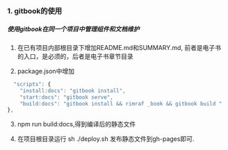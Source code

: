 ### 1. gitbook的使用

##### 使用gitbook在同一个项目中管理组件和文档维护

1. 在已有项目内部根目录下增加README.md和SUMMARY.md, 前者是电子书的入口，是必须的，后者是电子书章节目录



2. package.json中增加
  ```javascript
    "scripts": {
      "install:docs": "gitbook install",
      "start:docs": "gitbook serve",
      "build:docs": "gitbook install && rimraf _book && gitbook build "
  },
  ```

3. npm run build:docs,得到编译后的静态文件

4. 在项目根目录运行 sh ./deploy.sh 发布静态文件到gh-pages即可.

